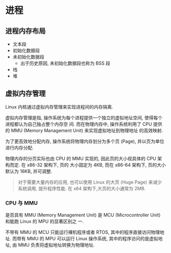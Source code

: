 # 进程

## 进程内存布局

- 文本段
- 初始化数据段
- 未初始化数据段
  - 出于历史原因, 未初始化数据段也称为 BSS 段
- 栈
- 堆

## 虚拟内存管理

Linux 内核通过虚拟内存管理来实现进程间的内存隔离.

虚拟内存管理是指, 操作系统为每个进程提供一个独立的虚拟地址空间, 使得每个进程都认为自己独占整个内存空
间. 而在物理内存中, 操作系统利用了 CPU 提供的 MMU (Memory Management Unit) 来实现虚拟地址到物理地址
的高效映射.

为了更高效地分配内存, 操作系统将物理内存划分为多个页 (Page), 并以页为单位进行内存分配.

物理内存的分页实际也由 CPU 的 MMU 实现的, 因此页的大小视具体的 CPU 架构而定. 在 x86-32 架构下, 页的
大小固定为 4KB, 而在 x86-64 架构下, 页的大小默认为 16KB, 并可调整.

> 对于需要大量内存的应用, 也可以使用 Linux 的大页 (Huge Page) 来减少系统调用, 提升程序性能. 在 x64
> 架构下,大页的大小通常为 2MB.

### CPU 与 MMU

是否具有 MMU (Memory Management Unit) 是 MCU (Microcontroller Unit) 和能跑 Linux 的 MPU 的显著区别之
一.

不带有 MMU 的 MCU 只能运行裸机程序或者 RTOS, 其中的程序直接访问物理地址. 而带有 MMU 的 MPU 可以运行
Linux 操作系统, 其中的程序访问的是虚拟地址, 由 MMU 负责将虚拟地址转换为物理地址.
